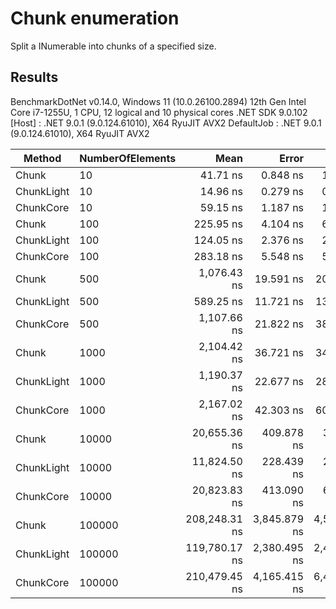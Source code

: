 # Chunk enumeration
Split a INumerable into chunks of a specified size.

## Results
BenchmarkDotNet v0.14.0, Windows 11 (10.0.26100.2894)
12th Gen Intel Core i7-1255U, 1 CPU, 12 logical and 10 physical cores
.NET SDK 9.0.102
  [Host]     : .NET 9.0.1 (9.0.124.61010), X64 RyuJIT AVX2
  DefaultJob : .NET 9.0.1 (9.0.124.61010), X64 RyuJIT AVX2


| Method     | NumberOfElements | Mean          | Error        | StdDev       | Gen0    | Allocated |
|----------- |----------------- |--------------:|-------------:|-------------:|--------:|----------:|
| Chunk      | 10               |      41.71 ns |     0.848 ns |     1.508 ns |  0.0255 |     160 B |
| ChunkLight | 10               |      14.96 ns |     0.279 ns |     0.400 ns |  0.0063 |      40 B |
| ChunkCore  | 10               |      59.15 ns |     1.187 ns |     1.813 ns |  0.0573 |     360 B |
| Chunk      | 100              |     225.95 ns |     4.104 ns |     6.143 ns |  0.0343 |     216 B |
| ChunkLight | 100              |     124.05 ns |     2.376 ns |     2.641 ns |  0.0062 |      40 B |
| ChunkCore  | 100              |     283.18 ns |     5.548 ns |     5.936 ns |  0.1426 |     896 B |
| Chunk      | 500              |   1,076.43 ns |    19.591 ns |    20.119 ns |  0.1049 |     664 B |
| ChunkLight | 500              |     589.25 ns |    11.721 ns |    13.028 ns |  0.0057 |      40 B |
| ChunkCore  | 500              |   1,107.66 ns |    21.822 ns |    38.788 ns |  0.4272 |    2688 B |
| Chunk      | 1000             |   2,104.42 ns |    36.721 ns |    34.349 ns |  0.1945 |    1224 B |
| ChunkLight | 1000             |   1,190.37 ns |    22.677 ns |    28.679 ns |  0.0057 |      40 B |
| ChunkCore  | 1000             |   2,167.02 ns |    42.303 ns |    60.670 ns |  0.7820 |    4928 B |
| Chunk      | 10000            |  20,655.36 ns |   409.878 ns |   363.346 ns |  1.8005 |   11304 B |
| ChunkLight | 10000            |  11,824.50 ns |   228.439 ns |   271.941 ns |       - |      40 B |
| ChunkCore  | 10000            |  20,823.83 ns |   413.090 ns |   678.719 ns |  7.2021 |   45248 B |
| Chunk      | 100000           | 208,248.31 ns | 3,845.879 ns | 4,578.246 ns | 17.8223 |  112104 B |
| ChunkLight | 100000           | 119,780.17 ns | 2,380.495 ns | 2,444.593 ns |       - |      40 B |
| ChunkCore  | 100000           | 210,479.45 ns | 4,165.415 ns | 6,485.049 ns | 71.2891 |  448448 B |
